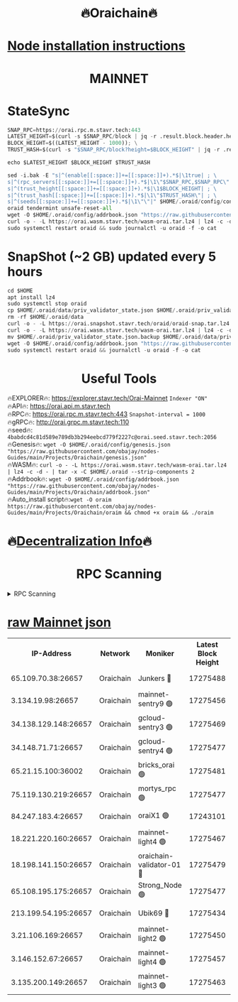 <h1 align="center"> 🔥Oraichain🔥</h1>

[Node installation instructions](https://github.com/obajay/nodes-Guides/tree/main/Projects/Oraichain)
=
<h1 align="center"> MAINNET</h1>

# StateSync
```python
SNAP_RPC=https://orai.rpc.m.stavr.tech:443
LATEST_HEIGHT=$(curl -s $SNAP_RPC/block | jq -r .result.block.header.height); \
BLOCK_HEIGHT=$((LATEST_HEIGHT - 1000)); \
TRUST_HASH=$(curl -s "$SNAP_RPC/block?height=$BLOCK_HEIGHT" | jq -r .result.block_id.hash)

echo $LATEST_HEIGHT $BLOCK_HEIGHT $TRUST_HASH

sed -i.bak -E "s|^(enable[[:space:]]+=[[:space:]]+).*$|\1true| ; \
s|^(rpc_servers[[:space:]]+=[[:space:]]+).*$|\1\"$SNAP_RPC,$SNAP_RPC\"| ; \
s|^(trust_height[[:space:]]+=[[:space:]]+).*$|\1$BLOCK_HEIGHT| ; \
s|^(trust_hash[[:space:]]+=[[:space:]]+).*$|\1\"$TRUST_HASH\"| ; \
s|^(seeds[[:space:]]+=[[:space:]]+).*$|\1\"\"|" $HOME/.oraid/config/config.toml
oraid tendermint unsafe-reset-all
wget -O $HOME/.oraid/config/addrbook.json "https://raw.githubusercontent.com/obajay/nodes-Guides/main/Projects/Oraichain/addrbook.json"
curl -o - -L https://orai.wasm.stavr.tech/wasm-orai.tar.lz4 | lz4 -c -d - | tar -x -C $HOME/.oraid --strip-components 2
sudo systemctl restart oraid && sudo journalctl -u oraid -f -o cat
```
# SnapShot (~2 GB) updated every 5 hours
```python
cd $HOME
apt install lz4
sudo systemctl stop oraid
cp $HOME/.oraid/data/priv_validator_state.json $HOME/.oraid/priv_validator_state.json.backup
rm -rf $HOME/.oraid/data
curl -o - -L https://orai.snapshot.stavr.tech/oraid/oraid-snap.tar.lz4 | lz4 -c -d - | tar -x -C $HOME/.oraid --strip-components 2
curl -o - -L https://orai.wasm.stavr.tech/wasm-orai.tar.lz4 | lz4 -c -d - | tar -x -C $HOME/.oraid --strip-components 2
mv $HOME/.oraid/priv_validator_state.json.backup $HOME/.oraid/data/priv_validator_state.json
wget -O $HOME/.oraid/config/addrbook.json "https://raw.githubusercontent.com/obajay/nodes-Guides/main/Projects/Oraichain/addrbook.json"
sudo systemctl restart oraid && journalctl -u oraid -f -o cat
```

 <h1 align="center"> Useful Tools</h1>

🔥EXPLORER🔥:     https://explorer.stavr.tech/Orai-Mainnet        `Indexer "ON"` \
🔥API🔥:          https://orai.api.m.stavr.tech \
🔥RPC🔥:          https://orai.rpc.m.stavr.tech:443              `Snapshot-interval = 1000` \
🔥gRPC🔥:         http://orai.grpc.m.stavr.tech:110 \
🔥seed🔥:      `4babdcd4c81d589e789db3b294eebcd779f2227c@orai.seed.stavr.tech:2056` \
🔥Genesis🔥:   `wget -O $HOME/.oraid/config/genesis.json "https://raw.githubusercontent.com/obajay/nodes-Guides/main/Projects/Oraichain/genesis.json"` \
🔥WASM🔥:      `curl -o - -L https://orai.wasm.stavr.tech/wasm-orai.tar.lz4 | lz4 -c -d - | tar -x -C $HOME/.oraid --strip-components 2` \
🔥Addrbook🔥:  `wget -O $HOME/.oraid/config/addrbook.json "https://raw.githubusercontent.com/obajay/nodes-Guides/main/Projects/Oraichain/addrbook.json"` \
🔥Auto_install script🔥:`wget -O oraim https://raw.githubusercontent.com/obajay/nodes-Guides/main/Projects/Oraichain/oraim && chmod +x oraim && ./oraim`

🔥[Decentralization Info](https://github.com/obajay/StateSync-snapshots/tree/main/Projects/Oraichain/Decentralization)🔥
=
<h1 align="center"> RPC Scanning</h1>

<details>
<summary>RPC Scanning</summary>

<h2 align="center"> We scan nodes in real time every 4 hours. And we provide the final result of RPC endpoints.
We cannot influence the operation of these nodes in any way. </h2>


```python
If Voting Power is higher than 0 --> then the Node is a validator of the network and may be subject to attack and be a potential threat to the chain.
```
```python
We marked such validators with a red symbol
```

</details>

[raw Mainnet json](https://rpc-check.oraim.stavr.tech/oraim/rpc-oraim-result.json)
=


<table><tr><th>IP-Address</th><th>Network</th><th>Moniker</th><th>Latest Block Height</th><th>Earliest Block Height</th><th>Catching Up</th><th>Tx Index</th><th>Voting Power</th><th>Scan Time</th></tr><tr><td>65.109.70.38:26657</td><td>Oraichain</td><td>Junkers 🔴</td><td>17275488</td><td>0</td><td>False</td><td>off</td><td>197430</td><td>2024-03-29T14:46:27.574054134UTC</td></tr><tr><td>3.134.19.98:26657</td><td>Oraichain</td><td>mainnet-sentry9 🟢</td><td>17275456</td><td>1</td><td>False</td><td>on</td><td>0</td><td>2024-03-29T14:45:40.927287292UTC</td></tr><tr><td>34.138.129.148:26657</td><td>Oraichain</td><td>gcloud-sentry3 🟢</td><td>17275469</td><td>1</td><td>False</td><td>on</td><td>0</td><td>2024-03-29T14:45:55.845796663UTC</td></tr><tr><td>34.148.71.71:26657</td><td>Oraichain</td><td>gcloud-sentry4 🟢</td><td>17275477</td><td>1</td><td>False</td><td>on</td><td>0</td><td>2024-03-29T14:46:05.252091407UTC</td></tr><tr><td>65.21.15.100:36002</td><td>Oraichain</td><td>bricks_orai 🟢</td><td>17275481</td><td>15848470</td><td>False</td><td>on</td><td>0</td><td>2024-03-29T14:46:18.804827135UTC</td></tr><tr><td>75.119.130.219:26657</td><td>Oraichain</td><td>mortys_rpc 🟢</td><td>17275477</td><td>15960001</td><td>False</td><td>on</td><td>0</td><td>2024-03-29T14:46:05.839093165UTC</td></tr><tr><td>84.247.183.4:26657</td><td>Oraichain</td><td>oraiX1 🟢</td><td>17243101</td><td>16177601</td><td>False</td><td>on</td><td>0</td><td>2024-03-29T14:46:21.191079714UTC</td></tr><tr><td>18.221.220.160:26657</td><td>Oraichain</td><td>mainnet-light4 🟢</td><td>17275467</td><td>16588001</td><td>False</td><td>on</td><td>0</td><td>2024-03-29T14:45:53.150739679UTC</td></tr><tr><td>18.198.141.150:26657</td><td>Oraichain</td><td>oraichain-validator-01 🔴</td><td>17275479</td><td>16650390</td><td>False</td><td>on</td><td>32575</td><td>2024-03-29T14:46:14.436597103UTC</td></tr><tr><td>65.108.195.175:26657</td><td>Oraichain</td><td>Strong_Node 🟢</td><td>17275477</td><td>17045001</td><td>False</td><td>on</td><td>0</td><td>2024-03-29T14:46:05.565723129UTC</td></tr><tr><td>213.199.54.195:26657</td><td>Oraichain</td><td>Ubik69 🔴</td><td>17275434</td><td>17214001</td><td>False</td><td>on</td><td>1842</td><td>2024-03-29T14:45:14.240223094UTC</td></tr><tr><td>3.21.106.169:26657</td><td>Oraichain</td><td>mainnet-light2 🟢</td><td>17275450</td><td>17234201</td><td>False</td><td>on</td><td>0</td><td>2024-03-29T14:45:33.233619565UTC</td></tr><tr><td>3.146.152.67:26657</td><td>Oraichain</td><td>mainnet-light4 🟢</td><td>17275457</td><td>17234201</td><td>False</td><td>on</td><td>0</td><td>2024-03-29T14:45:41.574629123UTC</td></tr><tr><td>3.135.200.149:26657</td><td>Oraichain</td><td>mainnet-light3 🟢</td><td>17275463</td><td>17234201</td><td>False</td><td>on</td><td>0</td><td>2024-03-29T14:45:48.425312969UTC</td></tr></table>
